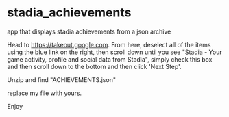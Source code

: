 # stadia_achievements
app that displays stadia achievements from a json archive

Head to https://takeout.google.com. From here, deselect all of the items using the blue link on the right, then scroll down until you see "Stadia - Your game activity, profile and social data from Stadia", simply check this box and then scroll down to the bottom and then click 'Next Step'.

Unzip and find "ACHIEVEMENTS.json" 

replace my file with yours.

Enjoy
